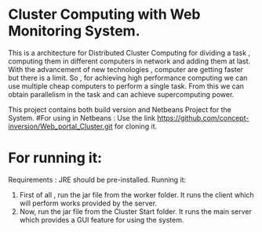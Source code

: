 # Cluster Computing with Web Monitoring System.
This is a architecture for Distributed Cluster Computing for dividing a task , computing them in different computers in network and adding them at last.
 With the advancement of new technologies , computer are getting faster but there is a limit. So , for achieving high performance computing we can use multiple cheap computers to perform a single task. From this we can obtain parallelism in the task and can achieve supercomputing power.

This project contains both build version and Netbeans Project for the System.
#For using in Netbeans : 
 Use the link https://github.com/concept-inversion/Web_portal_Cluster.git for cloning it.
 
 # For running it:
   Requirements :
     JRE should be pre-installed.
   Running it:
   1. First of all , run the jar file from the worker folder. It runs the client which will perform works provided by the server.
   2. Now, run the jar file from the Cluster Start folder. It runs the main server which provides a GUI feature for using the              system. 
